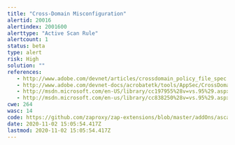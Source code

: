 ```yaml
---
title: "Cross-Domain Misconfiguration"
alertid: 20016
alertindex: 2001600
alerttype: "Active Scan Rule"
alertcount: 1
status: beta
type: alert
risk: High
solution: ""
references:
   - http://www.adobe.com/devnet/articles/crossdomain_policy_file_spec.html
   - http://www.adobe.com/devnet-docs/acrobatetk/tools/AppSec/CrossDomain_PolicyFile_Specification.pdf
   - http://msdn.microsoft.com/en-US/library/cc197955%28v=vs.95%29.aspx
   - http://msdn.microsoft.com/en-us/library/cc838250%28v=vs.95%29.aspx
cwe: 264
wasc: 14
code: https://github.com/zaproxy/zap-extensions/blob/master/addOns/ascanrulesBeta/src/main/java/org/zaproxy/zap/extension/ascanrulesBeta/CrossDomainScanRule.java
date: 2020-11-02 15:05:54.417Z
lastmod: 2020-11-02 15:05:54.417Z
---
```


